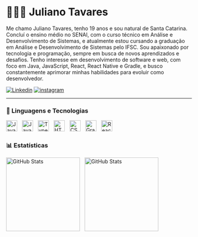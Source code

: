 # 🧑🏻‍💻 Juliano Tavares

Me chamo Juliano Tavares, tenho 19 anos e sou natural de Santa Catarina. Concluí o ensino médio no SENAI, com o curso técnico em Análise e Desenvolvimento de Sistemas, e atualmente estou cursando a graduação em Análise e Desenvolvimento de Sistemas pelo IFSC. Sou apaixonado por tecnologia e programação, sempre em busca de novos aprendizados e desafios. Tenho interesse em desenvolvimento de software e web, com foco em Java, JavaScript, React, React Native e Gradle, e busco constantemente aprimorar minhas habilidades para evoluir como desenvolvedor.

[![Linkedin](https://img.shields.io/badge/LinkedIn-0077B5?style=for-the-badge&logo=linkedin&logoColor=white)](https://linkedin.com/in/julianotavares-dev/)
[![instagram](https://img.shields.io/badge/Instagram-E4405F?style=for-the-badge&logo=instagram&logoColor=white)](https://instagram.com/j_taavares/)

---

### 🤖 Linguagens e Tecnologias

<img 
    align="left" 
    alt="Java" 
    title="Java"
    width="30px" 
    style="padding-right: 10px;" 
    src="https://cdn.jsdelivr.net/gh/devicons/devicon@latest/icons/java/java-original.svg" 
/>
<img 
    align="left" 
    alt="JavaScript" 
    title="JavaScript"
    width="30px" 
    style="padding-right: 10px;" 
    src="https://cdn.jsdelivr.net/gh/devicons/devicon@latest/icons/javascript/javascript-original.svg" 
/>
<img 
    align="left" 
    alt="TypeScript"
    title="TypeScript" 
    width="30px" 
    style="padding-right: 10px;" 
    src="https://cdn.jsdelivr.net/gh/devicons/devicon@latest/icons/typescript/typescript-original.svg" 
/>
<img 
    align="left" 
    alt="HTML"
    title="HTML" 
    width="30px" 
    style="padding-right: 10px;" 
    src="https://cdn.jsdelivr.net/gh/devicons/devicon@latest/icons/html5/html5-original.svg" 
/>
<img 
    align="left" 
    alt="CSS" 
    title="CSS"
    width="30px" 
    style="padding-right: 10px;" 
    src="https://cdn.jsdelivr.net/gh/devicons/devicon@latest/icons/css3/css3-original.svg" 
/>
<img 
    align="left" 
    alt="Gradle"
    title="Gradle" 
    width="30px" 
    style="padding-right: 10px;" 
    src="https://cdn.jsdelivr.net/gh/devicons/devicon@latest/icons/gradle/gradle-original.svg" 
/>
<img 
    align="left" 
    alt="React"
    title="React" 
    width="30px" 
    style="padding-right: 10px;" 
    src="https://cdn.jsdelivr.net/gh/devicons/devicon@latest/icons/react/react-original.svg" 
/>

<br/>
<br/>

### 📊 Estatísticas

<p>
<img 
    align="left" 
    alt="GitHub Stats" 
    height="200" 
    style="padding-right: 10px;" 
    src="https://github-readme-stats.vercel.app/api?username=JulianoTavaresDaSilva&show_icons=true&theme=dark&include_all_commits=true&count_private=true&cache_seconds=1800" 
  />

<img 
      align="left" 
      alt="GitHub Stats" 
      height="200" 
      src="https://github-readme-stats.vercel.app/api/top-langs/?username=JulianoTavaresDaSilva&theme=dark&layout=compact&custom_title=Tecnologias&langs_count=8" 
    />

</p>

